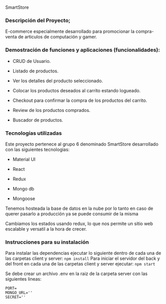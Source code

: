   

SmartStore

### Descripción del Proyecto;

E-commerce especialmente desarrollado para promocionar la compra-venta de articulos de computación y gamer.

### Demostración de funciones y aplicaciones (funcionalidades):

- CRUD de Usuario.

- Listado de productos.

- Ver los detalles del producto seleccionado.

- Colocar los productos deseados al carrito estando logueado.

- Checkout para confirmar la compra de los productos del carrito.

- Review de los productos comprados.

- Buscador de productos. 
  
  
### Tecnologías utilizadas

Este proyecto pertenece al grupo 6 denominado SmartStore desarrollado con las siguientes tecnologias:

- Material UI

- React

- Redux

- Mongo db

- Mongoose


Tenemos hosteada la base de datos en la nube por lo tanto en caso de querer pasarlo a producción ya se puede consumir de la misma
  

Cambiamos los estados usando redux, lo que nos permite un sitio web escalable y versatil a la hora de crecer.


### Instrucciones para su instalación

Para instalar las dependencias ejecutar lo siguiente dentro de cada una de las carpetas client y server: `npm install` 
Para iniciar el servidor del back y del front en cada una de las carpetas client y server ejecutar: `npm start`

Se debe crear un archivo .env en la raiz de la carpeta server con las siguientes lineas:

    PORT=
    MONGO_URL=''
    SECRET='' 
